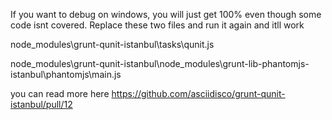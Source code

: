 If you want to debug on windows, you will just get 100% even though some code isnt covered.
Replace these two files and run it again and itll work

node_modules\grunt-qunit-istanbul\tasks\qunit.js

node_modules\grunt-qunit-istanbul\node_modules\grunt-lib-phantomjs-istanbul\phantomjs\main.js

you can read more here https://github.com/asciidisco/grunt-qunit-istanbul/pull/12